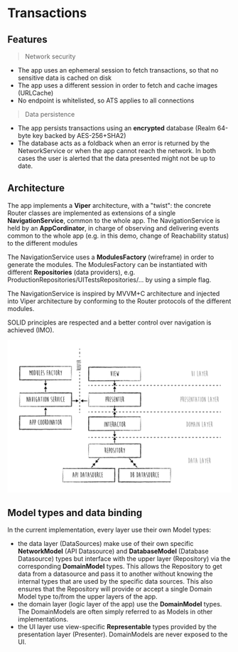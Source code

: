 # Transactions
## Features


> Network security

 - The app uses an ephemeral session to fetch transactions, so that no sensitive data is cached on disk
 - The app uses a different session in order to fetch and cache images (URLCache)
 - No endpoint is whitelisted, so ATS applies to all connections
 
 > Data persistence
 >
 - The app persists transactions using an **encrypted** database (Realm 64-byte key backed by AES-256+SHA2)
 - The database acts as a foldback when an error is returned by the NetworkService or when the app cannot reach the network. In both cases the user is alerted that the data presented might not be up to date.

 ## Architecture
 >
 The app implements a **Viper** architecture, with a "twist": the concrete Router classes are implemented as extensions of a single **NavigationService**, common to the whole app. The NavigationService is held by an **AppCordinator**, in charge of observing and delivering events common to the whole app (e.g. in this demo, change of Reachability status) to the different modules

 The NavigationService uses a **ModulesFactory** (wireframe) in order to generate the modules. The ModulesFactory can be instantiated with different **Repositories** (data providers), e.g. ProductionRepositories/UITestsRepositories/... by using a simple flag.

The NavigationService is inspired by MVVM+C architecture and injected into  Viper architecture by conforming to the  Router protocols of the different modules.

SOLID principles are respected and a better control over navigation is achieved (IMO).

![](githubResources/architecture.jpg)

## Model types and data binding

 In the current implementation, every layer use their own Model types:
 - the data layer (DataSources) make use of their own specific **NetworkModel** (API Datasource) and **DatabaseModel** (Database Datasource) types but interface with the upper layer (Repository) via the corresponding **DomainModel** types. 
 This allows the Repository to get data from a datasource and pass it to another without knowing the internal types that are used by the specific data sources.
This also ensures that the Repository will provide or accept a single Domain Model type to/from the upper layers of the app.
 - the domain layer (logic layer of the app) use the **DomainModel** types. The DomainModels are often simply referred to as Models in other implementations.
 - the UI layer use view-specific **Representable** types provided by the presentation layer (Presenter). DomainModels are never exposed to the UI. 

